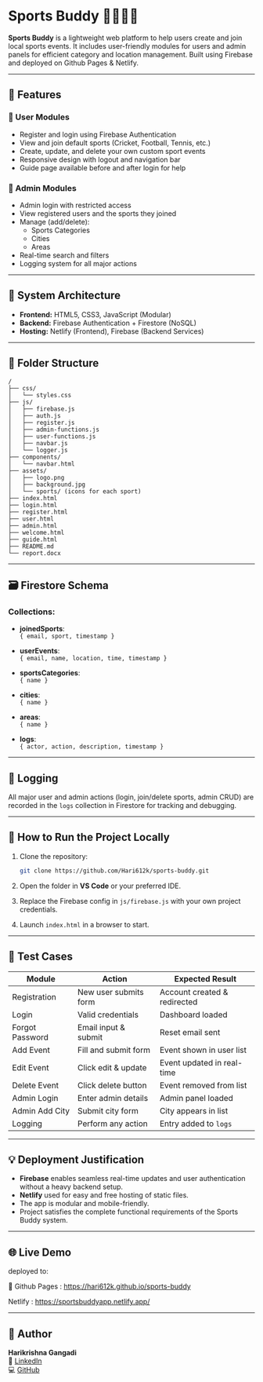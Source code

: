 # Sports Buddy 🏏🏃‍♂️🏀

**Sports Buddy** is a lightweight web platform to help users create and join local sports events. It includes user-friendly modules for users and admin panels for efficient category and location management. Built using Firebase and deployed on Github Pages & Netlify.

---

## 🔧 Features

### 👤 User Modules

- Register and login using Firebase Authentication
- View and join default sports (Cricket, Football, Tennis, etc.)
- Create, update, and delete your own custom sport events
- Responsive design with logout and navigation bar
- Guide page available before and after login for help

### 🔐 Admin Modules

- Admin login with restricted access
- View registered users and the sports they joined
- Manage (add/delete):
  - Sports Categories
  - Cities
  - Areas
- Real-time search and filters
- Logging system for all major actions

---

## 🧠 System Architecture

- **Frontend:** HTML5, CSS3, JavaScript (Modular)
- **Backend:** Firebase Authentication + Firestore (NoSQL)
- **Hosting:** Netlify (Frontend), Firebase (Backend Services)

---

## 📁 Folder Structure

```
/
├── css/
│   └── styles.css
├── js/
│   ├── firebase.js
│   ├── auth.js
│   ├── register.js
│   ├── admin-functions.js
│   ├── user-functions.js
│   ├── navbar.js
│   └── logger.js
├── components/
│   └── navbar.html
├── assets/
│   ├── logo.png
│   ├── background.jpg
│   └── sports/ (icons for each sport)
├── index.html
├── login.html
├── register.html
├── user.html
├── admin.html
├── welcome.html
├── guide.html
├── README.md
└── report.docx
```

---

## 🗃️ Firestore Schema

### Collections:

- **joinedSports**:  
  `{ email, sport, timestamp }`

- **userEvents**:  
  `{ email, name, location, time, timestamp }`

- **sportsCategories**:  
  `{ name }`

- **cities**:  
  `{ name }`

- **areas**:  
  `{ name }`

- **logs**:  
  `{ actor, action, description, timestamp }`

---

## 📝 Logging

All major user and admin actions (login, join/delete sports, admin CRUD) are recorded in the `logs` collection in Firestore for tracking and debugging.

---

## 🚀 How to Run the Project Locally

1. Clone the repository:

   ```bash
   git clone https://github.com/Hari612k/sports-buddy.git
   ```

2. Open the folder in **VS Code** or your preferred IDE.

3. Replace the Firebase config in `js/firebase.js` with your own project credentials.

4. Launch `index.html` in a browser to start.

---

## 🧪 Test Cases

| Module          | Action                | Expected Result              |
| --------------- | --------------------- | ---------------------------- |
| Registration    | New user submits form | Account created & redirected |
| Login           | Valid credentials     | Dashboard loaded             |
| Forgot Password | Email input & submit  | Reset email sent             |
| Add Event       | Fill and submit form  | Event shown in user list     |
| Edit Event      | Click edit & update   | Event updated in real-time   |
| Delete Event    | Click delete button   | Event removed from list      |
| Admin Login     | Enter admin details   | Admin panel loaded           |
| Admin Add City  | Submit city form      | City appears in list         |
| Logging         | Perform any action    | Entry added to `logs`        |

---

## 💡 Deployment Justification

- **Firebase** enables seamless real-time updates and user authentication without a heavy backend setup.
- **Netlify** used for easy and free hosting of static files.
- The app is modular and mobile-friendly.
- Project satisfies the complete functional requirements of the Sports Buddy system.

---

## 🌐 Live Demo

deployed to:

🔗 Github Pages : https://hari612k.github.io/sports-buddy

Netlify : https://sportsbuddyapp.netlify.app/

---

## 👤 Author

**Harikrishna Gangadi**  
🔗 [LinkedIn](https://www.linkedin.com/in/hari-krishna-358050303/)  
💻 [GitHub](https://github.com/Hari612k)

